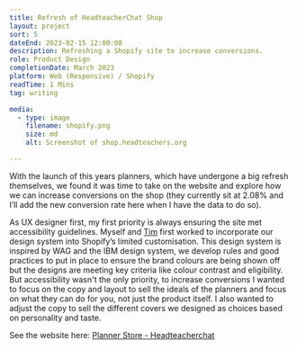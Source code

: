 ```yaml
---
title: Refresh of HeadteacherChat Shop
layout: project
sort: 5
dateEnd: 2023-02-15 12:00:08
description: Refreshing a Shopify site to increase conversions.
role: Product Design
completionDate: March 2023
platform: Web (Responsive) / Shopify
readTime: 1 Mins
tag: writing

media:
  - type: image
    filename: shopify.png
    size: md
    alt: Screenshot of shop.headteachers.org

---
```

With the launch of this years planners, which have undergone a big refresh themselves, we found it was time to take on the website and explore how we can increase conversions on the shop (they currently sit at 2.08% and I’ll add the new conversion rate here when I have the data to do so).

As UX designer first, my first priority is always ensuring the site met accessibility guidelines. Myself and [Tim](https://www.linkedin.com/in/timcoy7?miniProfileUrn=urn%3Ali%3Afs_miniProfile%3AACoAAD9i3PMBfMRAEt6pZb3mh6afgjbaVtqW9LM&lipi=urn%3Ali%3Apage%3Ad_flagship3_search_srp_all%3BHss1YoC7RQm9rek94BAmYA%3D%3D) first worked to incorporate our design system into Shopify’s limited customisation. This design system is inspired by WAG and the IBM design system, we develop rules and good practices to put in place to ensure the brand colours are being shown off but the designs are meeting key criteria like colour contrast and eligibility.
But accessibility wasn't the only priority, to increase conversions I wanted to focus on the copy and layout to sell the ideals of the planners and focus on what they can do for you, not just the product itself.
I also wanted to adjust the copy to sell the different covers we designed as choices based on personality and taste.

See the website here:
[Planner Store - Headteacherchat](https://shop.headteachers.org/)